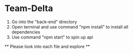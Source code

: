 # Team-Delta

1. Go into the "back-end" directory
2. Open terminal and use command "npm install" to install all dependencies
3. Use command "npm start" to spin up api

** Please look into each file and explore **
